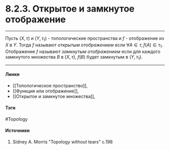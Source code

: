 # 8.2.3. Открытое и замкнутое отображение
***
Пусть $(X,\tau)$ и $(Y,\tau_{1})$ - топологические пространства и $f$ - отображение из $X$ в $Y$. Тогда $f$ называют *открытым отображением* если $\forall A\in\tau,f(A)\in\tau_{1}$. Отображение $f$ называют *замкнутым отображением* если для каждого замкнутого множества $B$ в $(X,\tau)$, $f(B)$ будет замкнутым в $(Y,\tau_{1})$.
***
#### Линки
- [[Топологическое пространство]],
- [[Функция или отображение]],
- [[Открытое и замкнутое множества]],
#### Тэги
 #Topology 
#### Источники
1. Sidney A. Morris "Topology without tears" c.198